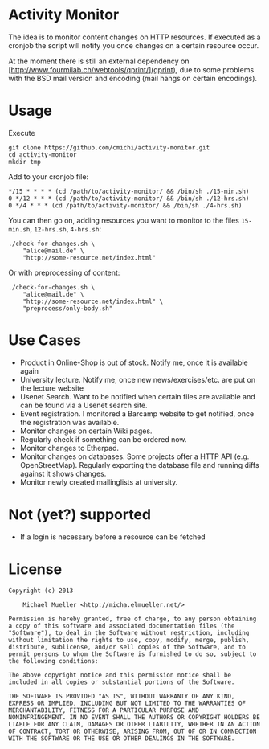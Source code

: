 # Activity Monitor

The idea is to monitor content changes on HTTP resources.
If executed as a cronjob the script will notify you once changes on a
certain resource occur.

At the moment there is still an external dependency on
[http://www.fourmilab.ch/webtools/qprint/](qprint), due to some problems
with the BSD mail version and encoding (mail hangs on certain encodings).


# Usage

Execute 

	git clone https://github.com/cmichi/activity-monitor.git
	cd activity-monitor
	mkdir tmp

Add to your cronjob file:

	*/15 * * * * (cd /path/to/activity-monitor/ && /bin/sh ./15-min.sh)
	0 */12 * * * (cd /path/to/activity-monitor/ && /bin/sh ./12-hrs.sh)
	0 */4 * * * (cd /path/to/activity-monitor/ && /bin/sh ./4-hrs.sh)

You can then go on, adding resources you want to monitor to the files
`15-min.sh`, `12-hrs.sh`, `4-hrs.sh`:
	
	./check-for-changes.sh \
		"alice@mail.de" \
		"http://some-resource.net/index.html" 

Or with preprocessing of content:

	./check-for-changes.sh \
		"alice@mail.de" \
		"http://some-resource.net/index.html" \
		"preprocess/only-body.sh"


# Use Cases

 * Product in Online-Shop is out of stock. Notify me, once it is available again
 * University lecture. Notify me, once new news/exercises/etc. are put on the lecture website
 * Usenet Search. Want to be notified when certain files are available and can be found via a Usenet search site.
 * Event registration. I monitored a Barcamp website to get notified, once the registration was available.
 * Monitor changes on certain Wiki pages.
 * Regularly check if something can be ordered now.
 * Monitor changes to Etherpad.
 * Monitor changes on databases. Some projects offer a HTTP API (e.g.  OpenStreetMap). Regularly exporting the database file and running diffs against it shows changes.
 * Monitor newly created mailinglists at university.


# Not (yet?) supported

 * If a login is necessary before a resource can be fetched


# License

	Copyright (c) 2013

		Michael Mueller <http://micha.elmueller.net/>

	Permission is hereby granted, free of charge, to any person obtaining
	a copy of this software and associated documentation files (the
	"Software"), to deal in the Software without restriction, including
	without limitation the rights to use, copy, modify, merge, publish,
	distribute, sublicense, and/or sell copies of the Software, and to
	permit persons to whom the Software is furnished to do so, subject to
	the following conditions:

	The above copyright notice and this permission notice shall be
	included in all copies or substantial portions of the Software.

	THE SOFTWARE IS PROVIDED "AS IS", WITHOUT WARRANTY OF ANY KIND,
	EXPRESS OR IMPLIED, INCLUDING BUT NOT LIMITED TO THE WARRANTIES OF
	MERCHANTABILITY, FITNESS FOR A PARTICULAR PURPOSE AND
	NONINFRINGEMENT. IN NO EVENT SHALL THE AUTHORS OR COPYRIGHT HOLDERS BE
	LIABLE FOR ANY CLAIM, DAMAGES OR OTHER LIABILITY, WHETHER IN AN ACTION
	OF CONTRACT, TORT OR OTHERWISE, ARISING FROM, OUT OF OR IN CONNECTION
	WITH THE SOFTWARE OR THE USE OR OTHER DEALINGS IN THE SOFTWARE.

